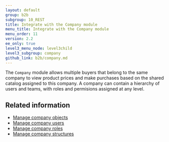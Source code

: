 ```yaml
---
layout: default
group: b2b
subgroup: 10_REST
title: Integrate with the Company module
menu_title: Integrate with the Company module
menu_order: 11
version: 2.2
ee_only: true
level3_menu_node: level3child
level3_subgroup: company
github_link: b2b/company.md
---
```


The `Company` module allows multiple buyers that belong to the same company to view product prices and make purchases based on the shared catalog assigned to this company. A company can contain a hierarchy of users and teams, with roles and permisions assigned at any level.

## Related information

* [Manage company objects]({{page.baseurl}}b2b/company-object.html)
* [Manage company users]({{page.baseurl}}b2b/company-users.html)
* [Manage company roles]({{page.baseurl}}b2b/roles.html)
* [Manage company structures]({{page.baseurl}}b2b/company-structures.html)
